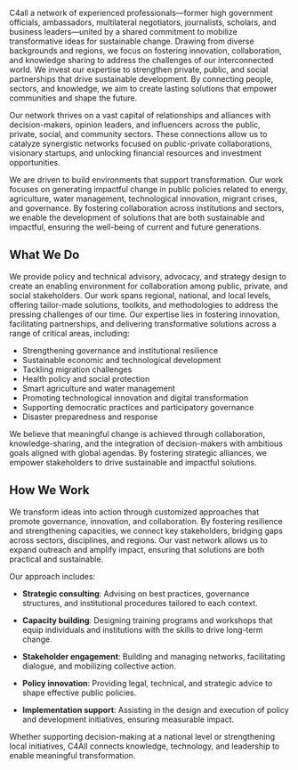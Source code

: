 C4all a network of experienced professionals—former high government officials, ambassadors, multilateral negotiators, journalists, scholars, and business leaders—united by a shared commitment to mobilize transformative ideas for sustainable change. Drawing from diverse backgrounds and regions, we focus on fostering innovation, collaboration, and knowledge sharing to address the challenges of our interconnected world.
We invest our expertise to strengthen private, public, and social partnerships that drive sustainable development. By connecting people, sectors, and knowledge, we aim to create lasting solutions that empower communities and shape the future.

Our network thrives on a vast capital of relationships and alliances with decision-makers, opinion leaders, and influencers across the public, private, social, and community sectors. These connections allow us to catalyze synergistic networks focused on public-private collaborations, visionary startups, and unlocking financial resources and investment opportunities.

We are driven to build environments that support transformation. Our work focuses on generating impactful change in public policies related to energy, agriculture, water management, technological innovation, migrant crises, and governance. By fostering collaboration across institutions and sectors, we enable the development of solutions that are both sustainable and impactful, ensuring the well-being of current and future generations.

## What We Do

We provide policy and technical advisory, advocacy, and strategy design to create an enabling environment for collaboration among public, private, and social stakeholders. Our work spans regional, national, and local levels, offering tailor-made solutions, toolkits, and methodologies to address the pressing challenges of our time.
Our expertise lies in fostering innovation, facilitating partnerships, and delivering transformative solutions across a range of critical areas, including:

* Strengthening governance and institutional resilience
* Sustainable economic and technological development
* Tackling migration challenges 
* Health policy and social protection
* Smart agriculture and water management
* Promoting technological innovation and digital transformation
* Supporting democratic practices and participatory governance
* Disaster preparedness and response

We believe that meaningful change is achieved through collaboration, knowledge-sharing, and the integration of decision-makers with ambitious goals aligned with global agendas. By fostering strategic alliances, we empower stakeholders to drive sustainable and impactful solutions.

## How We Work
We transform ideas into action through customized approaches that promote governance, innovation, and collaboration. By fostering resilience and strengthening capacities, we connect key stakeholders, bridging gaps across sectors, disciplines, and regions. Our vast network allows us to expand outreach and amplify impact, ensuring that solutions are both practical and sustainable.

Our approach includes:

- **Strategic consulting**: Advising on best practices, governance structures, and institutional procedures tailored to each context.

- **Capacity building**: Designing training programs and workshops that equip individuals and institutions with the skills to drive long-term change.

- **Stakeholder engagement**: Building and managing networks, facilitating dialogue, and mobilizing collective action.

- **Policy innovation**: Providing legal, technical, and strategic advice to shape effective public policies.

- **Implementation support**: Assisting in the design and execution of policy and development initiatives, ensuring measurable impact.

Whether supporting decision-making at a national level or strengthening local initiatives, C4All connects knowledge, technology, and leadership to enable meaningful transformation.

